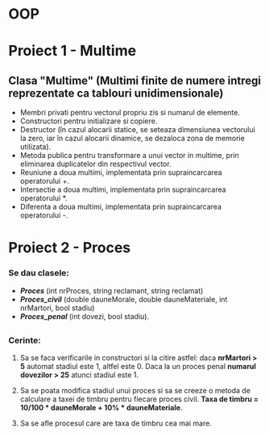 # OOP
# Proiect 1 - Multime

## Clasa "Multime" (Multimi finite de numere intregi reprezentate ca tablouri unidimensionale)

- Membri privati pentru vectorul propriu zis si numarul de elemente.
- Constructori pentru initializare si copiere.
- Destructor (în cazul alocarii statice, se seteaza dimensiunea vectorului la zero, iar în cazul alocarii dinamice, se dezaloca zona de memorie utilizata).
- Metoda publica pentru transformare a unui vector in multime, prin eliminarea duplicatelor din respectivul vector.
- Reuniune a doua multimi, implementata prin supraincarcarea operatorului +.
- Intersectie a doua multimi, implementata prin supraincarcarea operatorului *.
- Diferenta a doua multimi, implementata prin supraincarcarea operatorului -.

# Proiect 2 - Proces

### Se dau clasele:

- ***Proces*** (int nrProces, string reclamant, string reclamat)
- ***Proces_civil*** (double dauneMorale, double dauneMateriale, int nrMartori, bool stadiu)
- ***Proces_penal*** (int dovezi, bool stadiu).

##

### Cerinte:
1. Sa se faca verificarile in constructori si la citire astfel: daca **nrMartori > 5** automat stadiul este 1, altfel este 0. Daca la un proces penal **numarul dovezilor > 25** atunci stadiul este 1.

2. Sa se poata modifica stadiul unui proces si sa se creeze o metoda de calculare a taxei de timbru pentru fiecare proces civil. **Taxa de timbru = 10/100 * dauneMorale + 10% * dauneMateriale**.

3. Sa se afle procesul care are taxa de timbru cea mai mare.
